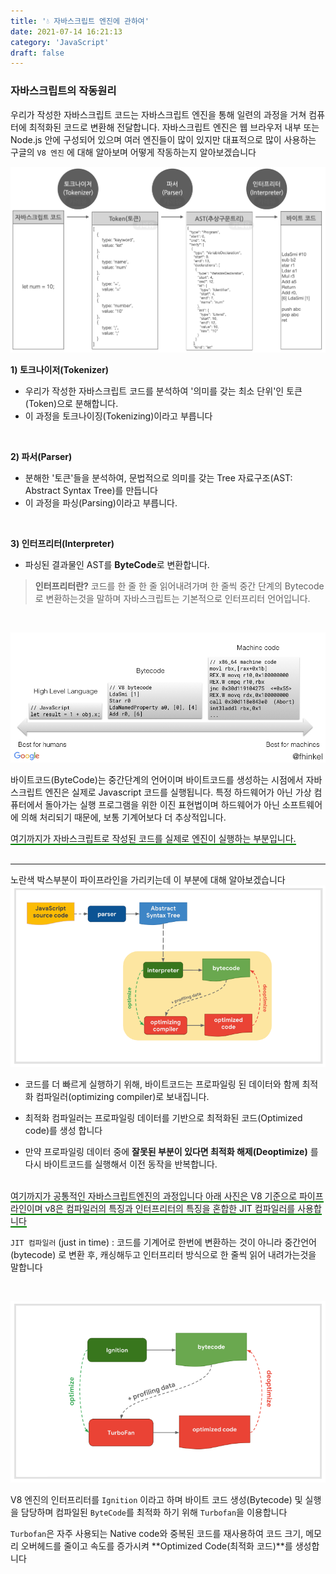 ```yaml
---
title: '💧 자바스크립트 엔진에 관하여'
date: 2021-07-14 16:21:13
category: 'JavaScript'
draft: false
---
```


### 자바스크립트의 작동원리

우리가 작성한 자바스크립트 코드는 자바스크립트 엔진을 통해 일련의 과정을 거쳐 컴퓨터에 최적화된 코드로 변환해 전달합니다. 자바스크립트 엔진은 웹 브라우저 내부 또는 Node.js 안에 구성되어 있으며 여러 엔진들이 많이 있지만 대표적으로 많이 사용하는 구글의 `V8 엔진` 에 대해 알아보며 어떻게 작동하는지 알아보겠습니다

![](./images/engin1.png)

**1) 토크나이저(Tokenizer)**

- 우리가 작성한 자바스크립트 코드를 분석하여 '의미를 갖는 최소 단위'인 토큰(Token)으로 분해합니다.
- 이 과정을 토크나이징(Tokenizing)이라고 부릅니다

<br/>

**2) 파서(Parser)**

- 분해한 '토큰'들을 분석하여, 문법적으로 의미를 갖는 Tree 자료구조(AST: Abstract Syntax Tree)를 만듭니다
- 이 과정을 파싱(Parsing)이라고 부릅니다.

<br/>

**3) 인터프리터(Interpreter)**

- 파싱된 결과물인 AST를 **ByteCode**로 변환합니다.

> **인터프리터란?** 코드를 한 줄 한 줄 읽어내려가며 한 줄씩 중간 단계의 Bytecode로 변환하는것을 말하며 자바스크립트는 기본적으로 인터프리터 언어입니다.<br>

<br/>

![](./images/engin2.png)

바이트코드(ByteCode)는 중간단계의 언어이며 바이트코드를 생성하는 시점에서 자바스크립트 엔진은 실제로 Javascript 코드를 실행됩니다. 특정 하드웨어가 아닌 가상 컴퓨터에서 돌아가는 실행 프로그램을 위한 이진 표현법이며 하드웨어가 아닌 소프트웨어에 의해 처리되기 때문에, 보통 기계어보다 더 추상적입니다.<br>

<span style="border-bottom: 2px solid green">여기까지가 자바스크립트로 작성된 코드를 실제로 엔진이 실행하는 부분입니다.</span><br><br>

---

노란색 박스부분이 파이프라인을 가리키는데 이 부분에 대해 알아보겠습니다
![](./images/engin3.png)
<br/>

- 코드를 더 빠르게 실행하기 위해, 바이트코드는 프로파일링 된 데이터와 함께 최적화 컴파일러(optimizing compiler)로 보내집니다.

- 최적화 컴파일러는 프로파일링 데이터를 기반으로 최적화된 코드(Optimized code)를 생성 합니다

- 만약 프로파일링 데이터 중에 **잘못된 부분이 있다면 최적화 해제(Deoptimize)** 를 다시 바이트코드를 실행해서 이전 동작을 반복합니다. <br><br>

<span style="border-bottom: 2px solid green">여기까지가 공통적인 자바스크립트엔진의 과정입니다 아래 사진은 V8 기준으로 파이프라인이며 v8은 컴파일러의 특징과 인터프리터의 특징을 혼합한 JIT 컴파일러를 사용합니다</span>

`JIT 컴파일러` (just in time) : 코드를 기계어로 한번에 변환하는 것이 아니라 중간언어(bytecode) 로 변환 후, 캐싱해두고 인터프리터 방식으로 한 줄씩 읽어 내려가는것을 말합니다

<br/>

![](./images/engin4.png)

V8 엔진의 인터프리터를 `Ignition` 이라고 하며 바이트 코드 생성(Bytecode) 및 실행을 담당하며 컴파일된 `ByteCode`를 최적화 하기 위해 `Turbofan`을 이용합니다

`Turbofan`은 자주 사용되는 Native code와 중복된 코드를 재사용하여 코드 크기, 메모리 오버헤드를 줄이고 속도를 증가시켜 **Optimized Code(최적화 코드)**를 생성합니다

<br/>
<br/>

